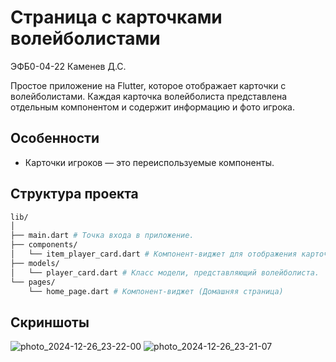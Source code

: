 # Страница с карточками волейболистами

ЭФБ0-04-22 Каменев Д.С.

Простое приложение на Flutter, которое отображает карточки с волейболистами. Каждая карточка волейболиста представлена отдельным компонентом и содержит информацию и фото игрока.

## Особенности

- Карточки игроков — это переиспользуемые компоненты.

## Структура проекта

```bash
lib/
│
├── main.dart # Точка входа в приложение.
├── components/
│   └── item_player_card.dart # Компонент-виджет для отображения карточки игрока.
├── models/
│   └── player_card.dart # Класс модели, представляющий волейболиста.
└── pages/
    └── home_page.dart # Компонент-виджет (Домашняя страница)
```

## Скриншоты


![photo_2024-12-26_23-22-00](https://github.com/user-attachments/assets/8331cd6f-595c-47bf-b2fe-4140a29c35e8)
![photo_2024-12-26_23-21-07](https://github.com/user-attachments/assets/f414c283-94fe-4d97-9ebb-f6262404afea)
